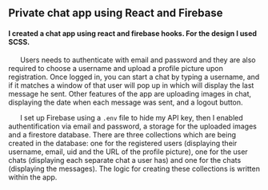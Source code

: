 ## Private chat app using React and Firebase
#### I created a chat app using react and firebase hooks. For the design I used SCSS.

&nbsp;&nbsp;&nbsp;&nbsp;&nbsp;&nbsp;Users needs to authenticate with email and password and they are also required to choose a username and upload a profile picture upon registration. Once logged in, you can start a chat by typing a username, and if it matches a window of that user will pop up in which will display the last message he sent. Other features of the app are
uploading images in chat, displaying the date when each message was sent, and a logout button.

&nbsp;&nbsp;&nbsp;&nbsp;&nbsp;&nbsp;I set up Firebase using a ``.env`` file to hide my API key, then I enabled authentification via email and password, a storage for the uploaded images and a firestore database. There are three collections which are being created in the database: one for the registered users (displaying their username, email, uid and the URL of the profile picture), one for the user chats (displaying each separate chat a user has) and one for the chats (displaying the messages). The logic for creating these collections is written within the app.
